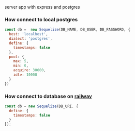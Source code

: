 server app with express and postgres

### How connect to local postgres

```javascript
const db =  new Sequelize(DB_NAME, DB_USER, DB_PASSWORD, {
  host: 'localhost',
  dialect: 'postgres',
  define: {
    timestamps: false
  },
  pool: {
    max: 5,
    min: 0,
    acquire: 30000,
    idle: 10000
  }
})
```

### How connect to database on [railway](https://www.railway.app)

```javascript
const db = new Sequelize(DB_URI, {
  define: {
    timestamps: false
  }
});
```
